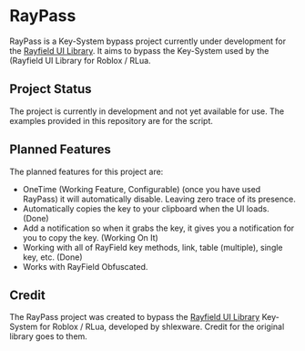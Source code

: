 # RayPass
RayPass is a Key-System bypass project currently under development for the [Rayfield UI Library](https://github.com/shlexware/Rayfield). It aims to bypass the Key-System used by the (Rayfield UI Library for Roblox / RLua.

## Project Status
The project is currently in development and not yet available for use. The examples provided in this repository are for the script.

## Planned Features
The planned features for this project are:
* OneTime (Working Feature, Configurable) (once you have used RayPass) it will automatically disable. Leaving zero trace of its presence.
* Automatically copies the key to your clipboard when the UI loads. (Done)
* Add a notification so when it grabs the key, it gives you a notification for you to copy the key. (Working On It)
* Working with all of RayField key methods, link, table (multiple), single key, etc. (Done)
* Works with RayField Obfuscated.

## Credit
The RayPass project was created to bypass the [Rayfield UI Library](https://github.com/shlexware/Rayfield) Key-System for Roblox / RLua, developed by shlexware. Credit for the original library goes to them.
